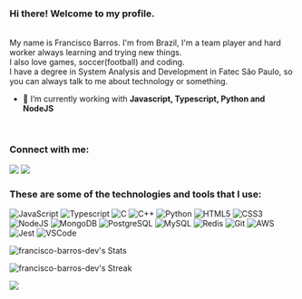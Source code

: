 ### Hi there! Welcome to my profile.

</br>
My name is Francisco Barros. I'm from Brazil, I'm a team player and hard worker always learning and trying new things. <br />
I also love games, soccer(football) and coding. <br />
I have a degree in System Analysis and Development in Fatec São Paulo, so you can always talk to me about technology or something.

- 🔭 I’m currently working with <strong> Javascript, Typescript, Python and NodeJS </strong>

<br />

### Connect with me:

<a href="https://www.linkedin.com/in/francisco-barros-404693208/"><img src="https://img.shields.io/badge/linkedin-%230077B5.svg?&style=for-the-badge&logo=linkedin&logoColor=white"></img></a>
<a href="mailto:franciscobarros.dev@gmail.com"><img src="https://img.shields.io/badge/email-D14836?&style=for-the-badge&logo=email&logoColor=white"></img></a>

### These are some of the technologies and tools that I use:

![JavaScript](https://img.shields.io/badge/-JavaScript-black?style=flat-square&logo=javascript)
![Typescript](https://img.shields.io/badge/TypeScript-007ACC?style=flat-square&logo=typescript&logoColor=white)
![C](https://img.shields.io/badge/C-00599C?style=flat-square&logo=c&logoColor=white)
![C++](https://img.shields.io/badge/C%2B%2B-00599C?style=flat-square&logo=c%2B%2B&logoColor=white)
![Python](https://img.shields.io/badge/Python-14354C?style=flat-square&logo=python&logoColor=white)
![HTML5](https://img.shields.io/badge/-HTML5-E34F26?style=flat-square&logo=html5&logoColor=white)
![CSS3](https://img.shields.io/badge/-CSS3-1572B6?style=flat-square&logo=css3)
![NodeJS](https://img.shields.io/badge/-Nodejs-339933?style=flat-square&logo=Node.js&logoColor=white)
![MongoDB](https://img.shields.io/badge/-MongoDB-black?style=flat-square&logo=mongodb)
![PostgreSQL](https://img.shields.io/badge/PostgreSQL-316192?style=flat-square&&logo=postgresql&logoColor=white)
![MySQL](https://shields.io/badge/MySQL-lightgrey?logo=mysql&style=flat-square&logoColor=white&labelColor=blue)
![Redis](https://img.shields.io/badge/Redis-DC382D?style=flat-square&logo=redis&logoColor=white)
![Git](https://img.shields.io/badge/-Git-black?style=flat-square&logo=git)
![AWS](https://img.shields.io/badge/Amazon_AWS-232F3E?style=flat-square&logo=amazon-aws&logoColor=white)
![Jest](https://img.shields.io/badge/Jest-323330?style=flat-square&logo=Jest&logoColor=white)
![VSCode](https://img.shields.io/badge/-VSCode-007ACC?style=flat-square&logo=visual-studio-code&logoColor=white)

![francisco-barros-dev's Stats](https://github-readme-stats.vercel.app/api?username=francisco-barros-dev&theme=vue-dark&show_icons=true&hide_border=true&count_private=true)

![francisco-barros-dev's Streak](https://github-readme-streak-stats.herokuapp.com/?user=francisco-barros-dev&theme=vue-dark&hide_border=true)

![](https://komarev.com/ghpvc/?username=francisco-barros-dev&color=yellow)
